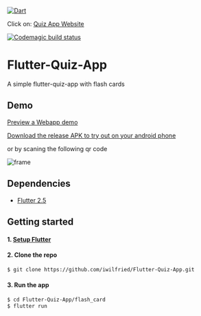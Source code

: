 [![Dart](https://github.com/iwilfried/Flutter-Quiz-App/actions/workflows/dart.yml/badge.svg)](https://github.com/iwilfried/Flutter-Quiz-App/actions/workflows/dart.yml)

Click on:
[Quiz App Website](https://iwilfried.github.io/#/)

[![Codemagic build status](https://api.codemagic.io/apps/61408ce7db3816c8e2627b45/61408ce7db3816c8e2627b44/status_badge.svg)](https://codemagic.io/apps/61408ce7db3816c8e2627b45/61408ce7db3816c8e2627b44/latest_build)
# Flutter-Quiz-App

A simple flutter-quiz-app with flash cards

## Demo

[Preview a Webapp demo](https://flutter-quiz-app.s3.amazonaws.com/index.html) 

[Download the release APK to try out on your android phone](https://install.appcenter.ms/users/momenamiin/apps/quiz-app/distribution_groups/testers) 

or by scaning the following qr code 

![frame](https://user-images.githubusercontent.com/18642838/136697050-a5717b16-afff-44f6-81a3-b3337d088b73.png)

## Dependencies

* [Flutter 2.5](https://flutter.dev/)

## Getting started

#### 1. [Setup Flutter](https://flutter.dev/docs/get-started/install)

#### 2. Clone the repo

```sh
$ git clone https://github.com/iwilfried/Flutter-Quiz-App.git
```

#### 3. Run the app

```sh
$ cd Flutter-Quiz-App/flash_card
$ flutter run
```

